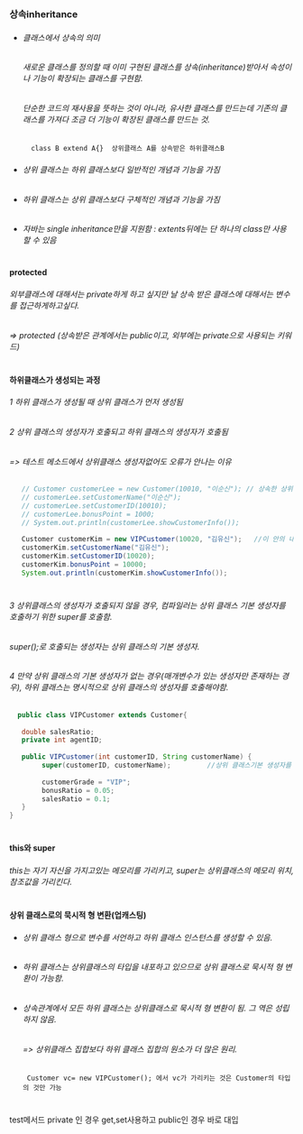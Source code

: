 ### 상속inheritance
* ###### 클래스에서 상속의 의미
  ###### 새로운 클래스를 정의할 때 이미 구현된 클래스를 상속(inheritance)받아서 속성이나 기능이 확장되는 클래스를 구현함. 
  ###### 단순한 코드의 재사용을 뜻하는 것이 아니라, 유사한 클래스를 만드는데 기존의 클래스를 가져다 조금 더 기능이 확장된 클래스를 만드는 것. 
        class B extend A{}  상위클래스 A를 상속받은 하위클래스B
    
* ###### 상위 클래스는 하위 클래스보다 일반적인 개념과 기능을 가짐
* ###### 하위 클래스는 상위 클래스보다 구체적인 개념과 기능을 가짐
* ###### 자바는 single inheritance만을 지원함 : extents뒤에는 단 하나의 class만 사용할 수 있음
   
   #
   
#### protected
  ###### 외부클래스에 대해서는 private하게 하고 싶지만 날 상속 받은 클래스에 대해서는 변수를 접근하게하고싶다.
  ###### => protected (상속받은 관계에서는 public이고, 외부에는 private으로 사용되는 키워드)  
   #
   
**하위클래스가 생성되는 과정**
 ###### 1 하위 클래스가 생성될 때 상위 클래스가 먼저 생성됨
 ###### 2 상위 클래스의 생성자가 호출되고 하위 클래스의 생성자가 호출됨 
 ###### => 테스트 메소드에서 상위클래스 생성자없어도 오류가 안나는 이유 
 ```java
	// Customer customerLee = new Customer(10010, "이순신"); // 상속한 상위 클래스 생성자호출 없이도 오류가 안남
	// customerLee.setCustomerName("이순신");
	// customerLee.setCustomerID(10010);
	// customerLee.bonusPoint = 1000;
	// System.out.println(customerLee.showCustomerInfo());
		
	Customer customerKim = new VIPCustomer(10020, "김유신");   //이 안의 내부적으로 상위클래스 생성자가 호출되고 하위클래스가 호출된 과정이 숨어있기 때문.
	customerKim.setCustomerName("김유신");			
	customerKim.setCustomerID(10020);
	customerKim.bonusPoint = 10000;
	System.out.println(customerKim.showCustomerInfo());   
```   
   #

 ###### 3 상위클래스의 생성자가 호출되지 않을 경우, 컴파일러는 상위 클래스 기본 생성자를 호출하기 위한 super를 호출함. 
 ###### super();로 호출되는 생성자는 상위 클래스의 기본 생성자. 
 ###### 4 만약 상위 클래스의 기본 생성자가 없는 경우(매개변수가 있는 생성자만 존재하는 경우), 하위 클래스는 명시적으로 상위 클래스의 생성자를 호출해야함.    
 ```java
   public class VIPCustomer extends Customer{
	
	double salesRatio;
	private int agentID;
	
	public VIPCustomer(int customerID, String customerName) {
	     super(customerID, customerName);         //상위 클래스기본 생성자를 호출하기 위한 super
		
	     customerGrade = "VIP";
	     bonusRatio = 0.05;
	     salesRatio = 0.1;
	}
}	
```     
   #

**this와 super** 
  ###### this는 자기 자신을 가지고있는 메모리를 가리키고, super는 상위클래스의 메모리 위치, 참조값을 가리킨다.        
   #
       
 **상위 클래스로의 묵시적 형 변환(업캐스팅)** 
 * ###### 상위 클래스 형으로 변수를 서언하고 하위 클래스 인스턴스를 생성할 수 있음. 
 * ###### 하위 클래스는 상위클래스의 타입을 내포하고 있으므로 상위 클래스로 묵시적 형 변환이 가능함.
 * ###### 상속관계에서 모든 하위 클래스는 상위클래스로 묵시적 형 변환이 됨. 그 역은 성립하지 않음. 
   ###### => 상위클래스 집합보다 하위 클래스 집합의 원소가 더 많은 원리. 
        Customer vc= new VIPCustomer(); 에서 vc가 가리키는 것은 Customer의 타입의 것만 가능
   #

test메서드 
private 인 경우 get,set사용하고
public인 경우 바로 대입 

